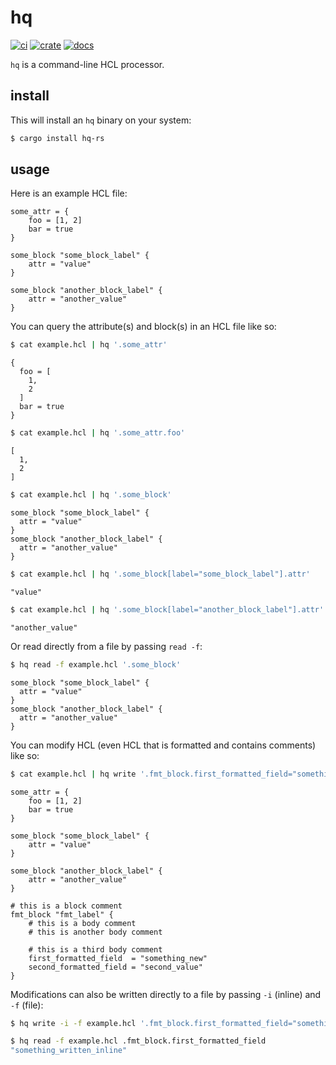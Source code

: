 # hq

[![ci](https://img.shields.io/github/actions/workflow/status/miller-time/hq/rust.yml)](https://github.com/miller-time/hq/actions/workflows/rust.yml)
[![crate](https://img.shields.io/crates/v/hq-rs)](https://crates.io/crates/hq-rs)
[![docs](https://img.shields.io/docsrs/hq-rs)](https://docs.rs/hq-rs/latest)

`hq` is a command-line HCL processor.

## install

This will install an `hq` binary on your system:

```sh
$ cargo install hq-rs
```

## usage

Here is an example HCL file:

```hcl
some_attr = {
    foo = [1, 2]
    bar = true
}

some_block "some_block_label" {
    attr = "value"
}

some_block "another_block_label" {
    attr = "another_value"
}
```

You can query the attribute(s) and block(s) in an HCL file like so:

```sh
$ cat example.hcl | hq '.some_attr'
```

```hcl
{
  foo = [
    1,
    2
  ]
  bar = true
}
```

```sh
$ cat example.hcl | hq '.some_attr.foo'
```

```hcl
[
  1,
  2
]
```

```sh
$ cat example.hcl | hq '.some_block'
```

```hcl
some_block "some_block_label" {
  attr = "value"
}
some_block "another_block_label" {
  attr = "another_value"
}
```

```sh
$ cat example.hcl | hq '.some_block[label="some_block_label"].attr'
```

```hcl
"value"
```

```sh
$ cat example.hcl | hq '.some_block[label="another_block_label"].attr'
```

```hcl
"another_value"
```

Or read directly from a file by passing `read -f`:

```sh
$ hq read -f example.hcl '.some_block'
```

```hcl
some_block "some_block_label" {
  attr = "value"
}
some_block "another_block_label" {
  attr = "another_value"
}
```

You can modify HCL (even HCL that is formatted and contains comments) like so:

```sh
$ cat example.hcl | hq write '.fmt_block.first_formatted_field="something_new"'
```

```hcl
some_attr = {
    foo = [1, 2]
    bar = true
}

some_block "some_block_label" {
    attr = "value"
}

some_block "another_block_label" {
    attr = "another_value"
}

# this is a block comment
fmt_block "fmt_label" {
    # this is a body comment
    # this is another body comment

    # this is a third body comment
    first_formatted_field  = "something_new"
    second_formatted_field = "second_value"
}
```

Modifications can also be written directly to a file by passing `-i` (inline) and `-f` (file):

```sh
$ hq write -i -f example.hcl '.fmt_block.first_formatted_field="something_written_inline"'
```

```sh
$ hq read -f example.hcl .fmt_block.first_formatted_field
"something_written_inline"
```
